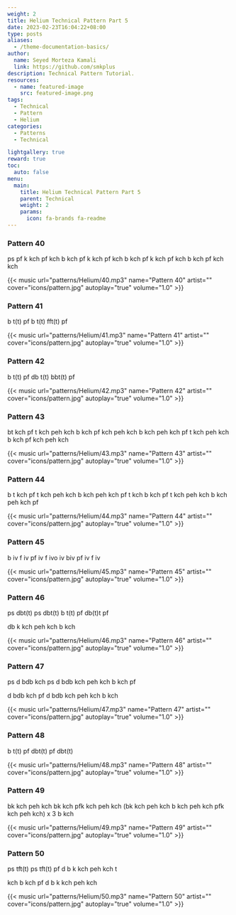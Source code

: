 ```yaml
---
weight: 2
title: Helium Technical Pattern Part 5
date: 2023-02-23T16:04:22+08:00
type: posts
aliases:
  - /theme-documentation-basics/
author:
  name: Seyed Morteza Kamali
  link: https://github.com/smkplus
description: Technical Pattern Tutorial.
resources:
  - name: featured-image
    src: featured-image.png
tags:
  - Technical
  - Pattern
  - Helium
categories:
  - Patterns
  - Technical

lightgallery: true
reward: true
toc:
  auto: false
menu:
  main:
    title: Helium Technical Pattern Part 5
    parent: Technical
    weight: 2
    params:
      icon: fa-brands fa-readme
---
```


### Pattern 40
ps pf k kch pf kch b kch pf k kch pf kch b kch pf k kch pf kch b kch pf kch kch

{{< music url="patterns/Helium/40.mp3" name="Pattern 40" artist="" cover="icons/pattern.jpg" autoplay="true" volume="1.0" >}}

### Pattern 41
b t(t) pf b t(t) fft(t) pf

{{< music url="patterns/Helium/41.mp3" name="Pattern 41" artist="" cover="icons/pattern.jpg" autoplay="true" volume="1.0" >}}

### Pattern 42
b t(t) pf db t(t) bbt(t) pf

{{< music url="patterns/Helium/42.mp3" name="Pattern 42" artist="" cover="icons/pattern.jpg" autoplay="true" volume="1.0" >}}

### Pattern 43
bt kch pf t kch peh kch b kch pf kch peh kch b kch peh kch pf t kch peh kch b kch pf kch peh kch

{{< music url="patterns/Helium/43.mp3" name="Pattern 43" artist="" cover="icons/pattern.jpg" autoplay="true" volume="1.0" >}}

### Pattern 44
b t kch pf t kch peh kch b kch peh kch pf t kch b kch pf t kch peh kch b kch peh kch pf

{{< music url="patterns/Helium/44.mp3" name="Pattern 44" artist="" cover="icons/pattern.jpg" autoplay="true" volume="1.0" >}}

### Pattern 45
b iv f iv pf iv f ivo iv biv pf iv f iv

{{< music url="patterns/Helium/45.mp3" name="Pattern 45" artist="" cover="icons/pattern.jpg" autoplay="true" volume="1.0" >}}

### Pattern 46
ps dbt(t) ps dbt(t) b t(t) pf db(t)t pf

db k kch peh kch b kch

{{< music url="patterns/Helium/46.mp3" name="Pattern 46" artist="" cover="icons/pattern.jpg" autoplay="true" volume="1.0" >}}

### Pattern 47
ps d bdb kch ps d bdb kch peh kch b kch pf

d bdb kch pf d bdb kch peh kch b kch

{{< music url="patterns/Helium/47.mp3" name="Pattern 47" artist="" cover="icons/pattern.jpg" autoplay="true" volume="1.0" >}}

### Pattern 48
b t(t) pf dbt(t) pf dbt(t)

{{< music url="patterns/Helium/48.mp3" name="Pattern 48" artist="" cover="icons/pattern.jpg" autoplay="true" volume="1.0" >}}

### Pattern 49
bk kch peh kch bk kch pfk kch peh kch (bk kch peh kch b kch peh kch pfk kch peh kch) x 3 b kch

{{< music url="patterns/Helium/49.mp3" name="Pattern 49" artist="" cover="icons/pattern.jpg" autoplay="true" volume="1.0" >}}

### Pattern 50
ps tft(t) ps tft(t) pf d b k kch peh kch t

kch b kch pf d b k kch peh kch

{{< music url="patterns/Helium/50.mp3" name="Pattern 50" artist="" cover="icons/pattern.jpg" autoplay="true" volume="1.0" >}}

